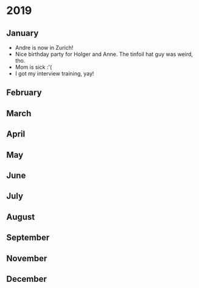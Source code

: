 # 2019

## January

* Andre is now in Zurich!
* Nice birthday party for Holger and Anne. The tinfoil hat guy was weird, tho.
* Mom is sick :'(
* I got my interview training, yay!

## February

## March

## April

## May

## June

## July

## August

## September

## November

## December
